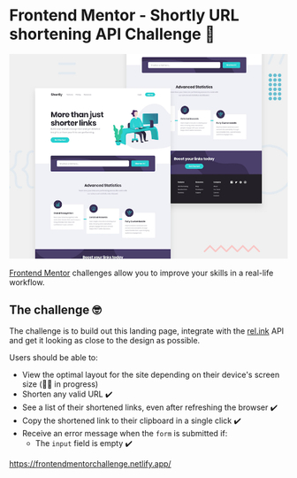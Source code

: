 # Frontend Mentor - Shortly URL shortening API Challenge 🚀

![Design preview for the Shortly URL shortening API coding challenge](./design/desktop-preview.jpg)

[Frontend Mentor](https://www.frontendmentor.io) challenges allow you to improve your skills in a real-life workflow.


## The challenge 🤓

The challenge is to build out this landing page, integrate with the [rel.ink](https://rel.ink) API and get it looking as close to the design as possible.

Users should be able to:

- View the optimal layout for the site depending on their device's screen size (🏃‍♀️ in progress)
- Shorten any valid URL ✔️
- See a list of their shortened links, even after refreshing the browser ✔️
- Copy the shortened link to their clipboard in a single click ✔️
- Receive an error message when the `form` is submitted if:
  - The `input` field is empty ✔️

https://frontendmentorchallenge.netlify.app/
